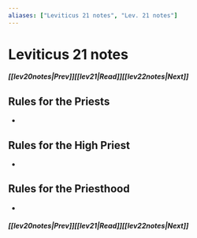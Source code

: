 ```yaml
---
aliases: ["Leviticus 21 notes", "Lev. 21 notes"]
---
```

# Leviticus 21 notes
##### <span class=arrow-left></span>[[lev20notes|Prev]]<span class=navigation-separator></span>[[lev21|Read]]<span class=navigation-separator></span>[[lev22notes|Next]]<span class=arrow-right></span>
## Rules for the Priests
- 
## Rules for the High Priest
- 
## Rules for the Priesthood
- 
##### <span class=arrow-left></span>[[lev20notes|Prev]]<span class=navigation-separator></span>[[lev21|Read]]<span class=navigation-separator></span>[[lev22notes|Next]]<span class=arrow-right></span>